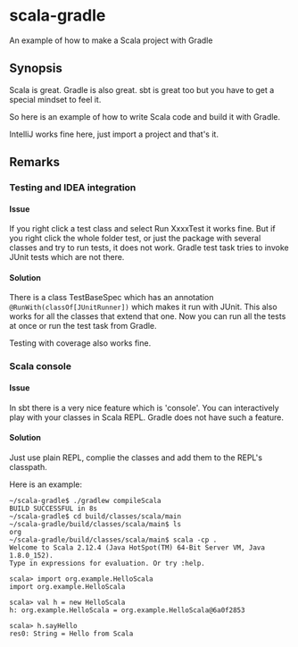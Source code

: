 # scala-gradle

An example of how to make a Scala project with Gradle

## Synopsis

Scala is great. Gradle is also great. sbt is great too but you have to get a special mindset to feel it.

So here is an example of how to write Scala code and build it with Gradle.

IntelliJ works fine here, just import a project and that's it.

## Remarks

### Testing and IDEA integration

#### Issue
If you right click a test class and select Run XxxxTest it works fine. 
But if you right click the whole folder test, or just the package with several classes and try to run tests, 
it does not work. Gradle test task tries to invoke JUnit tests which are not there.

#### Solution
There is a class TestBaseSpec which has an annotation `@RunWith(classOf[JUnitRunner])` which makes it
run with JUnit. This also works for all the classes that extend that one. Now you can run all the tests at once
or run the test task from Gradle.

Testing with coverage also works fine.

### Scala console

#### Issue
In sbt there is a very nice feature which is 'console'. You can interactively play with your classes in Scala REPL.
Gradle does not have such a feature.

#### Solution
Just use plain REPL, complie the classes and add them to the REPL's classpath. 

Here is an example:
```
~/scala-gradle$ ./gradlew compileScala
BUILD SUCCESSFUL in 8s
~/scala-gradle$ cd build/classes/scala/main
~/scala-gradle/build/classes/scala/main$ ls
org
~/scala-gradle/build/classes/scala/main$ scala -cp .
Welcome to Scala 2.12.4 (Java HotSpot(TM) 64-Bit Server VM, Java 1.8.0_152).
Type in expressions for evaluation. Or try :help.

scala> import org.example.HelloScala
import org.example.HelloScala

scala> val h = new HelloScala
h: org.example.HelloScala = org.example.HelloScala@6a0f2853

scala> h.sayHello
res0: String = Hello from Scala

```

  